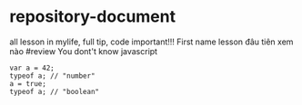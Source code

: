 # repository-document
all lesson in mylife, full tip, code important!!!
First name lesson đâu tiên xem nào
#review You dont't know javascript
```
var a = 42;
typeof a; // "number"
a = true;
typeof a; // "boolean"
```

